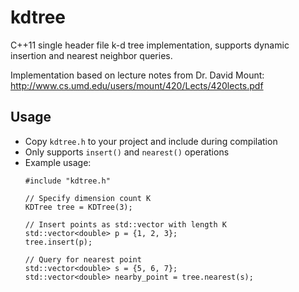 # kdtree

C++11 single header file k-d tree implementation, supports dynamic insertion and nearest neighbor queries.

Implementation based on lecture notes from Dr. David Mount:
http://www.cs.umd.edu/users/mount/420/Lects/420lects.pdf

## Usage

- Copy `kdtree.h` to your project and include during compilation
- Only supports `insert()` and `nearest()` operations
- Example usage:
	```
	#include "kdtree.h"

	// Specify dimension count K
	KDTree tree = KDTree(3);

	// Insert points as std::vector with length K
	std::vector<double> p = {1, 2, 3};
	tree.insert(p);

	// Query for nearest point
	std::vector<double> s = {5, 6, 7};
	std::vector<double> nearby_point = tree.nearest(s);
	```
